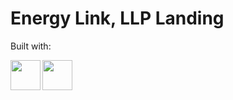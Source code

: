 # Energy Link, LLP Landing

Built with:

<a href="https://www.netlify.com/"><img src="https://cdn.netlify.com/2db89aad1f3f291bd8251255283ce5e272119102/1fc4c/img/press/logos/logomark.svg" align="left" height="48" width="48" ></a>

<a href="https://www.gatsbyjs.org/"><img src="https://www.gatsbyjs.org/Gatsby-Monogram.svg" align="left" height="48" width="48" ></a>
